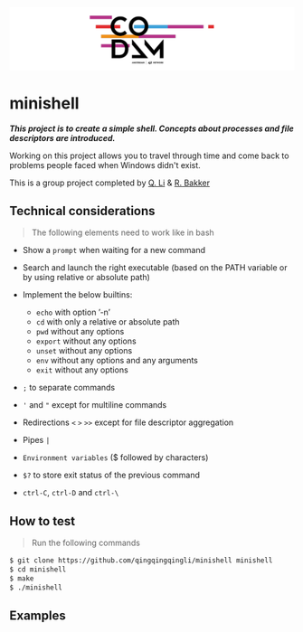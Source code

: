 [![Logo](https://github.com/qingqingqingli/readme_images/blob/master/codam_logo_1.png)](https://github.com/qingqingqingli/minishell)

# minishell
***This project is to create a simple shell. Concepts about processes and file descriptors are introduced.***

Working on this project allows you to travel through time and come back to problems people faced when Windows didn't exist. 

This is a group project completed by [Q. Li](https://github.com/qingqingqingli") & [R. Bakker](https://github.com/rbakker96)

## Technical considerations
> The following elements need to work like in bash

- Show a ```prompt``` when waiting for a new command

- Search and launch the right executable (based on the PATH variable or by using relative or absolute path)

- Implement the below builtins:
  - ```echo``` with option ’-n’
  - ```cd``` with only a relative or absolute path
  - ```pwd``` without any options
  - ```export``` without any options
  - ```unset``` without any options
  - ```env``` without any options and any arguments
  - ```exit``` without any options

- ```;``` to separate commands

- ```'``` and ```"``` except for multiline commands

- Redirections ```<``` ```>``` ```>>``` except for file descriptor aggregation

- Pipes ```|```

- ```Environment variables``` ($ followed by characters)

- ```$?``` to store exit status of the previous command

- ```ctrl-C```, ```ctrl-D``` and ```ctrl-\```

## How to test
> Run the following commands

```shell
$ git clone https://github.com/qingqingqingli/minishell minishell
$ cd minishell
$ make
$ ./minishell
```

## Examples
